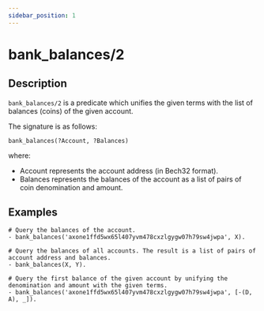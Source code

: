 ```yaml
---
sidebar_position: 1
---
```

[//]: # (This file is auto-generated. Please do not modify it yourself.)

# bank_balances/2

## Description

`bank_balances/2` is a predicate which unifies the given terms with the list of balances \(coins\) of the given account.

The signature is as follows:

```text
bank_balances(?Account, ?Balances)
```

where:

- Account represents the account address \(in Bech32 format\).
- Balances represents the balances of the account as a list of pairs of coin denomination and amount.

## Examples

```text
# Query the balances of the account.
- bank_balances('axone1ffd5wx65l407yvm478cxzlgygw07h79sw4jwpa', X).

# Query the balances of all accounts. The result is a list of pairs of account address and balances.
- bank_balances(X, Y).

# Query the first balance of the given account by unifying the denomination and amount with the given terms.
- bank_balances('axone1ffd5wx65l407yvm478cxzlgygw07h79sw4jwpa', [-(D, A), _]).
```
